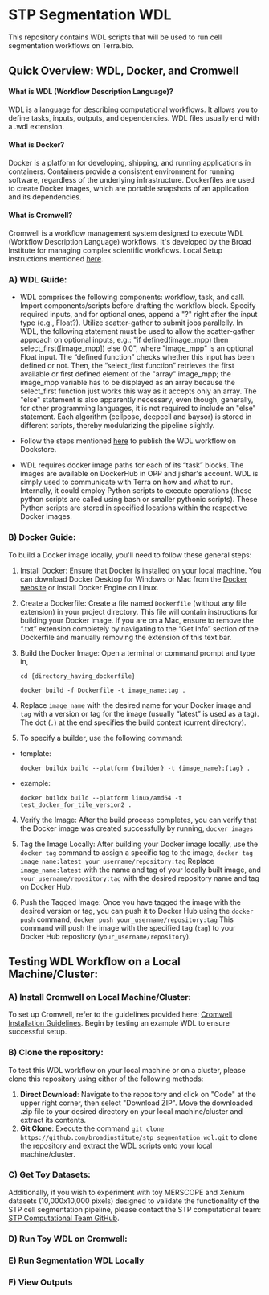 # STP Segmentation WDL

This repository contains WDL scripts that will be used to run cell segmentation workflows on Terra.bio.

## Quick Overview: WDL, Docker, and Cromwell

#### What is WDL (Workflow Description Language)?

WDL is a language for describing computational workflows. It allows you to define tasks, inputs, outputs, and dependencies. WDL files usually end with a .wdl extension.

#### What is Docker?

Docker is a platform for developing, shipping, and running applications in containers. Containers provide a consistent environment for running software, regardless of the underlying infrastructure. Dockerfiles are used to create Docker images, which are portable snapshots of an application and its dependencies.

#### What is Cromwell?

Cromwell is a workflow management system designed to execute WDL (Workflow Description Language) workflows. It's developed by the Broad Institute for managing complex scientific workflows. Local Setup instructions mentioned [here](https://github.com/broadinstitute/stp_segmentation_wdl?tab=readme-ov-file#testing-wdl-workflow-on-a-local-machinecluster).

### A) WDL Guide:

- WDL comprises the following components: workflow, task, and call. Import components/scripts before drafting the workflow block. Specify required inputs, and for optional ones, append a "?" right after the input type (e.g., Float?). Utilize scatter-gather to submit jobs parallelly. In WDL, the following statement must be used to allow the scatter-gather approach on optional inputs, e.g.: "if defined(image_mpp) then select_first([image_mpp]) else 0.0", where "image_mpp" is an optional Float input. The “defined function” checks whether this input has been defined or not. Then, the “select_first function” retrieves the first available or first defined element of the "array" image_mpp; the image_mpp variable has to be displayed as an array because the select_first function just works this way as it accepts only an array. The "else" statement is also apparently necessary, even though, generally, for other programming languages, it is not required to include an "else" statement. Each algorithm (cellpose, deepcell and baysor) is stored in different scripts, thereby modularizing the pipeline slightly. 

- Follow the steps mentioned [here](https://support.terra.bio/hc/en-us/articles/8888504224283-How-to-set-up-a-WDL-on-Github-Dockstore) to publish the WDL workflow on Dockstore.

- WDL requires docker image paths for each of its “task” blocks. The images are available on DockerHub in OPP and jishar's account. WDL is simply used to communicate with Terra on how and what to run. Internally, it could employ Python scripts to execute operations (these python scripts are called using bash or smaller pythonic scripts). These Python scripts are stored in specified locations within the respective Docker images. 

### B) Docker Guide:

To build a Docker image locally, you'll need to follow these general steps:

1. Install Docker: Ensure that Docker is installed on your local machine. You can download Docker Desktop for Windows or Mac from the [Docker website](https://www.docker.com/products/docker-desktop) or install Docker Engine on Linux.

2. Create a Dockerfile: Create a file named `Dockerfile` (without any file extension) in your project directory. This file will contain instructions for building your Docker image. If you are on a Mac, ensure to remove the “.txt” extension completely by navigating to the “Get Info” section of the Dockerfile and manually removing the extension of this text bar.

3. Build the Docker Image: Open a terminal or command prompt and type in,
  
    ``cd {directory_having_dockerfile}``
  
    ``docker build -f Dockerfile -t image_name:tag .``

4. Replace `image_name` with the desired name for your Docker image and `tag` with a version or tag for the image (usually “latest” is used as a tag). The dot (`.`) at the end specifies the build context (current directory).

5. To specify a builder, use the following command:

- template:
  
  `` docker buildx build --platform {builder} -t {image_name}:{tag} . ``
  
- example:
  
  `` docker buildx build --platform linux/amd64 -t test_docker_for_tile_version2 . ``


  
4. Verify the Image: After the build process completes, you can verify that the Docker image was created successfully by running,
   ``
   docker images
   ``

5. Tag the Image Locally: After building your Docker image locally, use the `docker tag` command to assign a specific tag to the image,
   ``
   docker tag image_name:latest your_username/repository:tag
   ``
Replace `image_name:latest` with the name and tag of your locally built image, and `your_username/repository:tag` with the desired repository name and tag on Docker Hub.

6. Push the Tagged Image: Once you have tagged the image with the desired version or tag, you can push it to Docker Hub using the `docker push` command,
   ``
   docker push your_username/repository:tag
   ``
This command will push the image with the specified tag (`tag`) to your Docker Hub repository (`your_username/repository`).


## Testing WDL Workflow on a Local Machine/Cluster:

### A) Install Cromwell on Local Machine/Cluster:

To set up Cromwell, refer to the guidelines provided here: [Cromwell Installation Guidelines](https://cromwell.readthedocs.io/en/stable/tutorials/FiveMinuteIntro/). Begin by testing an example WDL to ensure successful setup.

### B) Clone the repository:

To test this WDL workflow on your local machine or on a cluster, please clone this repository using either of the following methods:  

1) **Direct Download**: Navigate to the repository and click on "Code" at the upper right corner, then select "Download ZIP". Move the downloaded .zip file to your desired directory on your local machine/cluster and extract its contents.
2) **Git Clone**: Execute the command `git clone https://github.com/broadinstitute/stp_segmentation_wdl.git` to clone the repository and extract the WDL scripts onto your local machine/cluster.

### C) Get Toy Datasets:

Additionally, if you wish to experiment with toy MERSCOPE and Xenium datasets (10,000x10,000 pixels) designed to validate the functionality of the STP cell segmentation pipeline, please contact the STP computational team: [STP Computational Team GitHub](https://github.com/orgs/broadinstitute/teams/stp).

### D) Run Toy WDL on Cromwell:

### E) Run Segmentation WDL Locally 

### F) View Outputs
